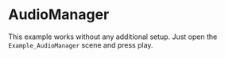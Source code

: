 # AudioManager

This example works without any additional setup. Just open the `Example_AudioManager` scene and press play.
